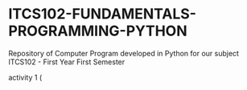 # ITCS102-FUNDAMENTALS-PROGRAMMING-PYTHON
Repository of Computer Program developed in Python for our subject ITCS102 - First Year First Semester

activity 1 (
